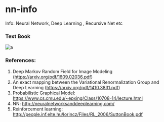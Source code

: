 # nn-info
Info: Neural Network, Deep Learning , Recursive Net etc









### Text Book
![a](https://images-na.ssl-images-amazon.com/images/I/51b1PWBu6uL._SX354_BO1,204,203,200_.jpg)






### References:
1. Deep Markov Random Field for Image Modeling (https://arxiv.org/pdf/1609.02036.pdf)
2. An exact mapping between the Variational Renormalization Group and Deep Learning (https://arxiv.org/pdf/1410.3831.pdf)
3. Probabilistic Graphical Model: https://www.cs.cmu.edu/~epxing/Class/10708-14/lecture.html
4. NN: http://neuralnetworksanddeeplearning.com/
5. Reinforcement learning: http://people.inf.elte.hu/lorincz/Files/RL_2006/SuttonBook.pdf





